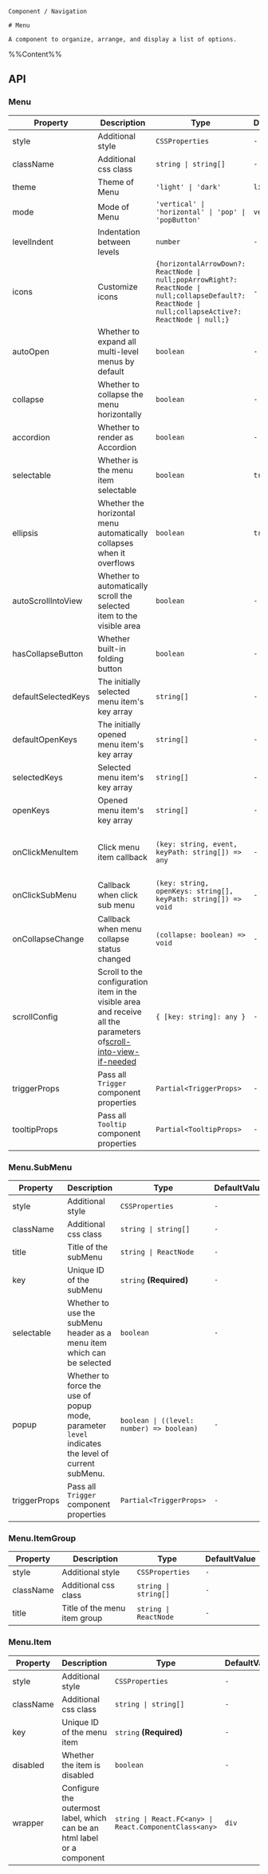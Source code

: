 `````
Component / Navigation

# Menu

A component to organize, arrange, and display a list of options.
`````

%%Content%%

## API

### Menu

|Property|Description|Type|DefaultValue|Version|
|---|---|---|---|---|
|style|Additional style|`CSSProperties`|`-`|-|
|className|Additional css class|`string \| string[]`|`-`|-|
|theme|Theme of Menu|`'light' \| 'dark'`|`light`|-|
|mode|Mode of Menu|`'vertical' \| 'horizontal' \| 'pop' \| 'popButton'`|`vertical`|-|
|levelIndent|Indentation between levels|`number`|`-`|-|
|icons|Customize icons|`{horizontalArrowDown?: ReactNode \| null;popArrowRight?: ReactNode \| null;collapseDefault?: ReactNode \| null;collapseActive?: ReactNode \| null;}`|`-`|-|
|autoOpen|Whether to expand all multi-level menus by default|`boolean`|`-`|-|
|collapse|Whether to collapse the menu horizontally|`boolean`|`-`|-|
|accordion|Whether to render as Accordion|`boolean`|`-`|-|
|selectable|Whether is the menu item selectable|`boolean`|`true`|-|
|ellipsis|Whether the horizontal menu automatically collapses when it overflows|`boolean`|`true`|2.24.0|
|autoScrollIntoView|Whether to automatically scroll the selected item to the visible area|`boolean`|`-`|-|
|hasCollapseButton|Whether built-in folding button|`boolean`|`-`|-|
|defaultSelectedKeys|The initially selected menu item's key array|`string[]`|`-`|-|
|defaultOpenKeys|The initially opened menu item's key array|`string[]`|`-`|-|
|selectedKeys|Selected menu item's key array|`string[]`|`-`|-|
|openKeys|Opened menu item's key array|`string[]`|`-`|-|
|onClickMenuItem|Click menu item callback|`(key: string, event, keyPath: string[]) => any`|`-`|`event` in 2.15.0, `keyPath` in 2.19.0|
|onClickSubMenu|Callback when click sub menu|`(key: string, openKeys: string[], keyPath: string[]) => void`|`-`|`keyPath` in 2.19.0|
|onCollapseChange|Callback when menu collapse status changed|`(collapse: boolean) => void`|`-`|-|
|scrollConfig|Scroll to the configuration item in the visible area and receive all the parameters of[scroll-into-view-if-needed](https://github.com/stipsan/scroll-into-view-if-needed)|`{ [key: string]: any }`|`-`|-|
|triggerProps|Pass all `Trigger` component properties|`Partial<TriggerProps>`|`-`|-|
|tooltipProps|Pass all `Tooltip` component properties|`Partial<TooltipProps>`|`-`|-|

### Menu.SubMenu

|Property|Description|Type|DefaultValue|Version|
|---|---|---|---|---|
|style|Additional style|`CSSProperties`|`-`|-|
|className|Additional css class|`string \| string[]`|`-`|-|
|title|Title of the subMenu|`string \| ReactNode`|`-`|-|
|key|Unique ID of the subMenu|`string` **(Required)**|`-`|-|
|selectable|Whether to use the subMenu header as a menu item which can be selected|`boolean`|`-`|-|
|popup|Whether to force the use of popup mode, parameter `level` indicates the level of current subMenu.|`boolean \| ((level: number) => boolean)`|`-`|2.8.0|
|triggerProps|Pass all `Trigger` component properties|`Partial<TriggerProps>`|`-`|2.19.0|

### Menu.ItemGroup

|Property|Description|Type|DefaultValue|
|---|---|---|---|
|style|Additional style|`CSSProperties`|`-`|
|className|Additional css class|`string \| string[]`|`-`|
|title|Title of the menu item group|`string \| ReactNode`|`-`|

### Menu.Item

|Property|Description|Type|DefaultValue|Version|
|---|---|---|---|---|
|style|Additional style|`CSSProperties`|`-`|-|
|className|Additional css class|`string \| string[]`|`-`|-|
|key|Unique ID of the menu item|`string` **(Required)**|`-`|-|
|disabled|Whether the item is disabled|`boolean`|`-`|-|
|wrapper|Configure the outermost label, which can be an html label or a component|`string \| React.FC<any> \| React.ComponentClass<any>`|`div`|2.16.0|
